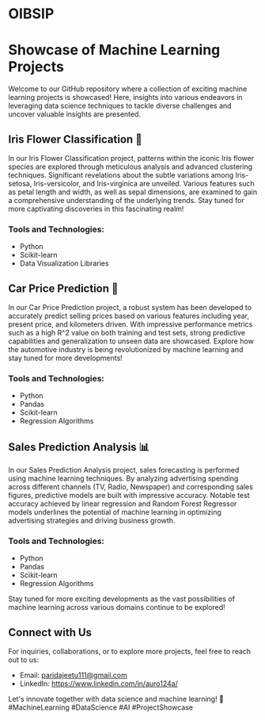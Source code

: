 # OIBSIP
# Showcase of Machine Learning Projects

Welcome to our GitHub repository where a collection of exciting machine learning projects is showcased! Here, insights into various endeavors in leveraging data science techniques to tackle diverse challenges and uncover valuable insights are presented.

## Iris Flower Classification 🌸


In our Iris Flower Classification project, patterns within the iconic Iris flower species are explored through meticulous analysis and advanced clustering techniques. Significant revelations about the subtle variations among Iris-setosa, Iris-versicolor, and Iris-virginica are unveiled. Various features such as petal length and width, as well as sepal dimensions, are examined to gain a comprehensive understanding of the underlying trends. Stay tuned for more captivating discoveries in this fascinating realm!

### Tools and Technologies:
- Python
- Scikit-learn
- Data Visualization Libraries

## Car Price Prediction 🚗

In our Car Price Prediction project, a robust system has been developed to accurately predict selling prices based on various features including year, present price, and kilometers driven. With impressive performance metrics such as a high R^2 value on both training and test sets, strong predictive capabilities and generalization to unseen data are showcased. Explore how the automotive industry is being revolutionized by machine learning and stay tuned for more developments!

### Tools and Technologies:
- Python
- Pandas
- Scikit-learn
- Regression Algorithms

## Sales Prediction Analysis 📊

In our Sales Prediction Analysis project, sales forecasting is performed using machine learning techniques. By analyzing advertising spending across different channels (TV, Radio, Newspaper) and corresponding sales figures, predictive models are built with impressive accuracy. Notable test accuracy achieved by linear regression and Random Forest Regressor models underlines the potential of machine learning in optimizing advertising strategies and driving business growth.

### Tools and Technologies:
- Python
- Pandas
- Scikit-learn
- Regression Algorithms

Stay tuned for more exciting developments as the vast possibilities of machine learning across various domains continue to be explored!

## Connect with Us

For inquiries, collaborations, or to explore more projects, feel free to reach out to us:

- Email: paridajeetu111@gmail.com
- LinkedIn: https://www.linkedin.com/in/auro124a/

Let's innovate together with data science and machine learning! 🌟 #MachineLearning #DataScience #AI #ProjectShowcase
